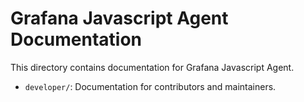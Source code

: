 # Grafana Javascript Agent Documentation

This directory contains documentation for Grafana Javascript Agent.

* `developer/`: Documentation for contributors and maintainers.
